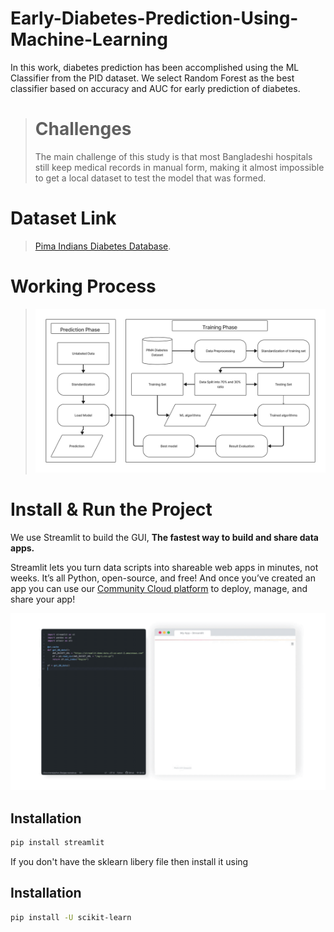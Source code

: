 # Early-Diabetes-Prediction-Using-Machine-Learning
In this work, diabetes prediction has been accomplished using the ML Classifier from the PID dataset. We select Random Forest as the best classifier based on accuracy and AUC for early prediction of diabetes.
> # Challenges
> The main challenge of this study is that most Bangladeshi hospitals still keep medical records in manual form, making it almost impossible to get a local dataset to test the model that was formed.

# Dataset Link
> [Pima Indians Diabetes Database](https://www.kaggle.com/datasets/uciml/pima-indians-diabetes-database/).

# Working Process
> ![image](https://github.com/MonaemKhan/Early-Diabetes-Prediction-Using-Machine-Learning/blob/main/ML%20Proposed%20Model.jpg)

# Install & Run the Project
We use Streamlit to build the GUI,
**The fastest way to build and share data apps.**

Streamlit lets you turn data scripts into shareable web apps in minutes, not weeks. It’s all Python, open-source, and free! And once you’ve created an app you can use our [Community Cloud platform](https://streamlit.io/cloud) to deploy, manage, and share your app!

![Example of live coding an app in Streamlit|635x380](https://raw.githubusercontent.com/streamlit/docs/main/public/images/Streamlit_overview.gif)
## Installation

```bash
pip install streamlit
```
If you don't have the sklearn libery file then install it using
## Installation

```bash
pip install -U scikit-learn
```


